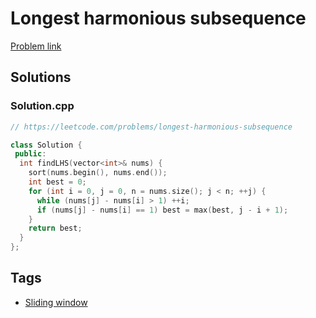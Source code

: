 # Longest harmonious subsequence

[Problem link](https://leetcode.com/problems/longest-harmonious-subsequence)

## Solutions


### Solution.cpp
```cpp
// https://leetcode.com/problems/longest-harmonious-subsequence

class Solution {
 public:
  int findLHS(vector<int>& nums) {
    sort(nums.begin(), nums.end());
    int best = 0;
    for (int i = 0, j = 0, n = nums.size(); j < n; ++j) {
      while (nums[j] - nums[i] > 1) ++i;
      if (nums[j] - nums[i] == 1) best = max(best, j - i + 1);
    }
    return best;
  }
};
```
## Tags

* [Sliding window](/Collections/sliding-window.md#sliding-window)
